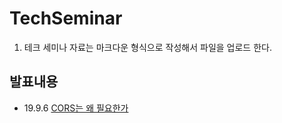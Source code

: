 # TechSeminar

1. 테크 세미나 자료는 마크다운 형식으로 작성해서 파일을 업로드 한다.

## 발표내용

- 19.9.6 [CORS는 왜 필요한가](CORS/cors.md)
